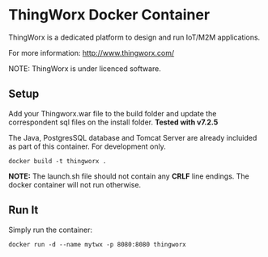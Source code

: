 # ThingWorx Docker Container

ThingWorx is a dedicated platform to design and run IoT/M2M applications.

For more information: http://www.thingworx.com/

NOTE: ThingWorx is under licenced software.

## Setup

Add your Thingworx.war file to the build folder and update the correspondent sql files on the install folder. **Tested with v7.2.5**

The Java, PostgresSQL database and Tomcat Server are already incluided as part of this container.
For development only.

```
docker build -t thingworx .
```
**NOTE:** The launch.sh file should not contain any **CRLF** line endings. The docker container will not run otherwise.

## Run It

Simply run the container:
```
docker run -d --name mytwx -p 8080:8080 thingworx
```

